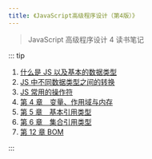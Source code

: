 ```yaml
---
title: 《JavaScript高级程序设计（第4版）》
---
```


> JavaScript 高级程序设计 4 读书笔记

::: tip

1. [什么是 JS 以及基本的数据类型](./js_advanced4_one.md)
2. [JS 中不同数据类型之间的转换](./js_advanced4_two.md)
3. [JS 常用的操作符](./js_advanced4_three.md)
4. [第 4 章　变量、作用域与内存](./js_advanced4_four.md)
5. [第 5 章　基本引用类型](./js_advanced4_fifth.md)
6. [第 6 章　集合引用类型](js_advanced4_six.md)
7. [第 12 章 BOM](./js_advanced4_12.md)

:::

